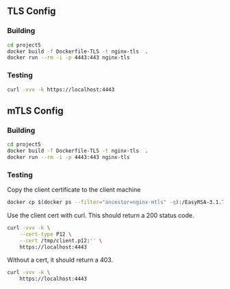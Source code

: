## TLS Config

### Building

```sh
cd project5
docker build -f Dockerfile-TLS -t nginx-tls  .
docker run --rm -i -p 4443:443 nginx-tls
```

### Testing

```sh
curl -vvv -k https://localhost:4443
```

## mTLS Config

### Building

```sh
cd project5
docker build -f Dockerfile-TLS -t nginx-tls  .
docker run --rm -i -p 4443:443 nginx-tls
```

### Testing

Copy the client certificate to the client machine

```sh
docker cp $(docker ps --filter="ancestor=nginx-mtls" -q):/EasyRSA-3.1.7/pki/private/client.p12 /tmp/client.p12
```

Use the client cert with curl. This should return a 200 status code.

```sh
curl -vvv -k \
    --cert-type P12 \
    --cert /tmp/client.p12:'' \
    https://localhost:4443
```

Without a cert, it should return a 403.

```sh
curl -vvv -k \
    https://localhost:4443
```
